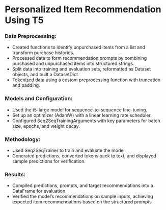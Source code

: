 # Personalized Item Recommendation Using T5

### Data Preprocessing:

- Created functions to identify unpurchased items from a list and transform purchase histories.
- Processed data to form recommendation prompts by combining purchased and unpurchased items into structured strings.
- Split data into training and evaluation sets, reformatted as Dataset objects, and built a DatasetDict.
- Tokenized data using a custom preprocessing function with truncation and padding.

### Models and Configuration:

- Used the t5-large model for sequence-to-sequence fine-tuning.
- Set up an optimizer (AdamW) with a linear learning rate scheduler.
- Configured Seq2SeqTrainingArguments with key parameters for batch size, epochs, and weight decay.

### Methodology:

- Used Seq2SeqTrainer to train and evaluate the model.
- Generated predictions, converted tokens back to text, and displayed sample predictions for verification.

### Results:

- Compiled predictions, prompts, and target recommendations into a DataFrame for evaluation.
- Verified the model’s recommendations on sample inputs, achieving expected item recommendations based on the structured prompts
